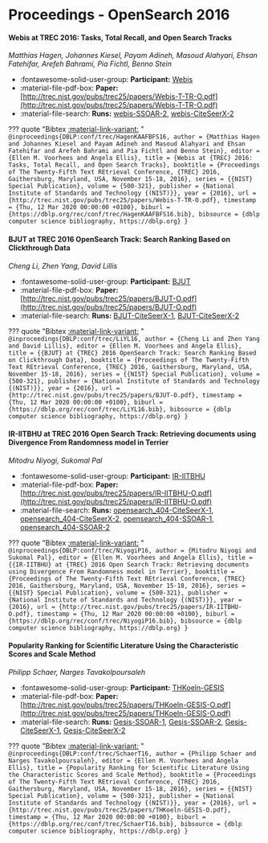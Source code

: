 # Proceedings - OpenSearch 2016 

#### Webis at TREC 2016: Tasks, Total Recall, and Open Search Tracks

_Matthias Hagen, Johannes Kiesel, Payam Adineh, Masoud Alahyari, Ehsan Fatehifar, Arefeh Bahrami, Pia Fichtl, Benno Stein_

- :fontawesome-solid-user-group: **Participant:** [Webis](./participants.md#webis)
- :material-file-pdf-box: **Paper:** [http://trec.nist.gov/pubs/trec25/papers/Webis-T-TR-O.pdf](http://trec.nist.gov/pubs/trec25/papers/Webis-T-TR-O.pdf)
- :material-file-search: **Runs:** [webis-SSOAR-2](./runs.md#webis-ssoar-2), [webis-CiteSeerX-2](./runs.md#webis-citeseerx-2)

??? quote "Bibtex [:material-link-variant:](https://dblp.org/rec/conf/trec/HagenKAAFBFS16.bib) "
	```
	@inproceedings{DBLP:conf/trec/HagenKAAFBFS16,
		author = {Matthias Hagen and Johannes Kiesel and Payam Adineh and Masoud Alahyari and Ehsan Fatehifar and Arefeh Bahrami and Pia Fichtl and Benno Stein},
		editor = {Ellen M. Voorhees and Angela Ellis},
		title = {Webis at {TREC} 2016: Tasks, Total Recall, and Open Search Tracks},
		booktitle = {Proceedings of The Twenty-Fifth Text REtrieval Conference, {TREC} 2016, Gaithersburg, Maryland, USA, November 15-18, 2016},
		series = {{NIST} Special Publication},
		volume = {500-321},
		publisher = {National Institute of Standards and Technology {(NIST)}},
		year = {2016},
		url = {http://trec.nist.gov/pubs/trec25/papers/Webis-T-TR-O.pdf},
		timestamp = {Thu, 12 Mar 2020 00:00:00 +0100},
		biburl = {https://dblp.org/rec/conf/trec/HagenKAAFBFS16.bib},
		bibsource = {dblp computer science bibliography, https://dblp.org}
	}
	```

#### BJUT at TREC 2016 OpenSearch Track: Search Ranking Based on Clickthrough  Data

_Cheng Li, Zhen Yang, David Lillis_

- :fontawesome-solid-user-group: **Participant:** [BJUT](./participants.md#bjut)
- :material-file-pdf-box: **Paper:** [http://trec.nist.gov/pubs/trec25/papers/BJUT-O.pdf](http://trec.nist.gov/pubs/trec25/papers/BJUT-O.pdf)
- :material-file-search: **Runs:** [BJUT-CiteSeerX-1](./runs.md#bjut-citeseerx-1), [BJUT-CiteSeerX-2](./runs.md#bjut-citeseerx-2)

??? quote "Bibtex [:material-link-variant:](https://dblp.org/rec/conf/trec/LiYL16.bib) "
	```
	@inproceedings{DBLP:conf/trec/LiYL16,
		author = {Cheng Li and Zhen Yang and David Lillis},
		editor = {Ellen M. Voorhees and Angela Ellis},
		title = {{BJUT} at {TREC} 2016 OpenSearch Track: Search Ranking Based on Clickthrough Data},
		booktitle = {Proceedings of The Twenty-Fifth Text REtrieval Conference, {TREC} 2016, Gaithersburg, Maryland, USA, November 15-18, 2016},
		series = {{NIST} Special Publication},
		volume = {500-321},
		publisher = {National Institute of Standards and Technology {(NIST)}},
		year = {2016},
		url = {http://trec.nist.gov/pubs/trec25/papers/BJUT-O.pdf},
		timestamp = {Thu, 12 Mar 2020 00:00:00 +0100},
		biburl = {https://dblp.org/rec/conf/trec/LiYL16.bib},
		bibsource = {dblp computer science bibliography, https://dblp.org}
	}
	```

#### IR-IITBHU at TREC 2016 Open Search Track: Retrieving documents  using Divergence From Randomness model in Terrier

_Mitodru Niyogi, Sukomal Pal_

- :fontawesome-solid-user-group: **Participant:** [IR-IITBHU](./participants.md#ir-iitbhu)
- :material-file-pdf-box: **Paper:** [http://trec.nist.gov/pubs/trec25/papers/IR-IITBHU-O.pdf](http://trec.nist.gov/pubs/trec25/papers/IR-IITBHU-O.pdf)
- :material-file-search: **Runs:** [opensearch_404-CiteSeerX-1](./runs.md#opensearch_404-citeseerx-1), [opensearch_404-CiteSeerX-2](./runs.md#opensearch_404-citeseerx-2), [opensearch_404-SSOAR-1](./runs.md#opensearch_404-ssoar-1), [opensearch_404-SSOAR-2](./runs.md#opensearch_404-ssoar-2)

??? quote "Bibtex [:material-link-variant:](https://dblp.org/rec/conf/trec/NiyogiP16.bib) "
	```
	@inproceedings{DBLP:conf/trec/NiyogiP16,
		author = {Mitodru Niyogi and Sukomal Pal},
		editor = {Ellen M. Voorhees and Angela Ellis},
		title = {{IR-IITBHU} at {TREC} 2016 Open Search Track: Retrieving documents using Divergence From Randomness model in Terrier},
		booktitle = {Proceedings of The Twenty-Fifth Text REtrieval Conference, {TREC} 2016, Gaithersburg, Maryland, USA, November 15-18, 2016},
		series = {{NIST} Special Publication},
		volume = {500-321},
		publisher = {National Institute of Standards and Technology {(NIST)}},
		year = {2016},
		url = {http://trec.nist.gov/pubs/trec25/papers/IR-IITBHU-O.pdf},
		timestamp = {Thu, 12 Mar 2020 00:00:00 +0100},
		biburl = {https://dblp.org/rec/conf/trec/NiyogiP16.bib},
		bibsource = {dblp computer science bibliography, https://dblp.org}
	}
	```

#### Popularity Ranking for Scientific Literature Using the Characteristic  Scores and Scale Method

_Philipp Schaer, Narges Tavakolpoursaleh_

- :fontawesome-solid-user-group: **Participant:** [THKoeln-GESIS](./participants.md#thkoeln-gesis)
- :material-file-pdf-box: **Paper:** [http://trec.nist.gov/pubs/trec25/papers/THKoeln-GESIS-O.pdf](http://trec.nist.gov/pubs/trec25/papers/THKoeln-GESIS-O.pdf)
- :material-file-search: **Runs:** [Gesis-SSOAR-1](./runs.md#gesis-ssoar-1), [Gesis-SSOAR-2](./runs.md#gesis-ssoar-2), [Gesis-CiteSeerX-1](./runs.md#gesis-citeseerx-1), [Gesis-CiteSeerX-2](./runs.md#gesis-citeseerx-2)

??? quote "Bibtex [:material-link-variant:](https://dblp.org/rec/conf/trec/SchaerT16.bib) "
	```
	@inproceedings{DBLP:conf/trec/SchaerT16,
		author = {Philipp Schaer and Narges Tavakolpoursaleh},
		editor = {Ellen M. Voorhees and Angela Ellis},
		title = {Popularity Ranking for Scientific Literature Using the Characteristic Scores and Scale Method},
		booktitle = {Proceedings of The Twenty-Fifth Text REtrieval Conference, {TREC} 2016, Gaithersburg, Maryland, USA, November 15-18, 2016},
		series = {{NIST} Special Publication},
		volume = {500-321},
		publisher = {National Institute of Standards and Technology {(NIST)}},
		year = {2016},
		url = {http://trec.nist.gov/pubs/trec25/papers/THKoeln-GESIS-O.pdf},
		timestamp = {Thu, 12 Mar 2020 00:00:00 +0100},
		biburl = {https://dblp.org/rec/conf/trec/SchaerT16.bib},
		bibsource = {dblp computer science bibliography, https://dblp.org}
	}
	```

